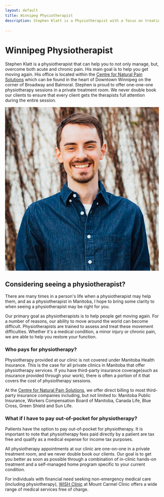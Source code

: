 ```yaml
---
layout: default
title: Winnipeg Physiotherapist
description: Stephen Klatt is a Physiotherapist with a focus on treating acute and chronic pain. Located in the heart of Downtown Winnipeg on the corner of Broadway and Balmoral he is here for you.

---
```

# Winnipeg Physiotherapist

Stephen Klatt is a physiotherapist that can help you to not only manage, but, overcome both acute and chronic pain. His main goal is to help you get moving again. His office is located within the [Centre for Natural Pain Solutions](https://cfnps.ca/) which can be found in the heart of Downtown Winnipeg on the corner of Broadway and Balmoral. Stephen is proud to offer one-one-one physiotherapy sessions in a private treatment room. We never double book our clients to ensure that every client gets the therapists full attention during the entire session. 

<img src="https://raw.githubusercontent.com/klattphysio/klattphysio.github.io/master/_pictures/StephenPortrait.jpg" alt="Winnipeg Physiotherapist, Stephen Klatt" title="Stephen Klatt, MPT" width="640">

## Considering seeing a physiotherapist?

There are many times in a person's life when a physiotherapist may help them, and as a physiotherapist in Manitoba, I hope to bring some clarity to when seeing a physiotherapist may be right for you. 

Our primary goal as physiotherapists is to help people get moving again. For a number of reasons, our ability to move around the world can become difficult. Physiotherapists are trained to assess and treat these movement difficulties. Whether it's a medical condition, a minor injury or chronic pain, we are able to help you restore your function. 

### Who pays for physiotherapy?

Physiotherapy provided at our clinic is not covered under Manitoba Health Insurance. This is the case for all private clinics in Manitoba that offer physiotherapy services. If you have third-party insurance coverage(such as insurance provided through your work), there is often a portion of it that covers the cost of physiotherapy sessions. 

At the [Centre for Natural Pain Solutions](https://cfnps.ca/), we offer direct billing to most third-party insurance companies including, but not limited to: Manitoba Public Insurance, Workers Compensation Board of Manitoba, Canada Life, Blue Cross, Green Shield and Sun Life.

### What if I have to pay out-of-pocket for physiotherapy?

Patients have the option to pay out-of-pocket for physiotherapy. It is important to note that physiotherapy fees paid directly by a patient are tax free and qualify as a medical expense for income tax purposes.

All physiotherapy appointments at our clinic are one-on-one in a private treatment room, and we never double book our clients. Our goal is to get you better as soon as possible through a combination of in-clinic hands-on treatment and a self-managed home program specific to your current condition. 

For individuals with financial need seeking non-emergency medical care (including physiotherapy), [WISH Clinic](https://wishclinic.ca/) at Mount Carmel Clinic offers a wide range of medical services free of charge.


